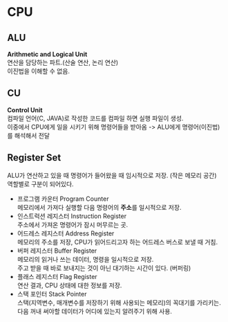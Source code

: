 # CPU
## ALU
**Arithmetic and Logical Unit**  
연산을 담당하는 파트.(산술 연산, 논리 연산)  
이진법을 이해할 수 없음.  
## CU  
**Control Unit**  
컴파일 언어(C, JAVA)로 작성한 코드를 컴파일 하면 실행 파일이 생성.  
이중에서 CPU에게 일을 시키기 위해 명령어들을 받아옴 -> ALU에게 명령어(이진법)를 해석해서 전달 
## Register Set
ALU가 연산하고 있을 때 명령어가 들어왔을 때 임시적으로 저장. (작은 메모리 공간)  
역할별로 구분이 되어있다.  
- 프로그램 카운터 Program Counter  
메모리에서 가져다 실행할 다음 명령어의 **주소**를 일시적으로 저장.  
- 인스트럭션 레지스터 Instruction Register  
주소에서 가져온 명령어가 잠시 머무르는 곳.  
- 어드레스 레지스터 Address Register  
메모리의 주소를 저장, CPU가 읽어드리고자 하는 어드레스 버스로 보낼 때 거침.  
- 버퍼 레지스터 Buffer Register  
메모리의 읽거나 쓰는 데이터, 명령을 일시적으로 저장.  
주고 받을 때 바로 보내지는 것이 아닌 대기하는 시간이 있다. (버퍼링)  
- 플래스 레지스터 Flag Register  
연산 결과, CPU 상태에 대한 정보를 저장.  
- 스택 포인터 Stack Pointer  
스택(지역변수, 매개변수를 저장하기 위해 사용되는 메모리)의 꼭대기를 가리키는.  
다음 꺼내 써야할 데이터가 어디에 있는지 알려주기 위해 사용.  